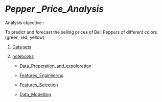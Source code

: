 
# *Pepper _Price_Analysis*

Analysis objective :

To predict and forecast the selling prices of Bell Peppers of different colors (green, red, yellow)

1. [Data sets](https://github.com/omars1234/Siteck/tree/2efddd27bbae5b6b3ad7a09249193f4ff4d8c77c/Pyhton_Projects/Pepper%20_Price_Analysis/Data_Sets)  

2. [notebooks](https://github.com/omars1234/Siteck/tree/2efddd27bbae5b6b3ad7a09249193f4ff4d8c77c/Pyhton_Projects/Pepper%20_Price_Analysis/notebooks)

   * [Data_Preperation_and_expoloration](https://github.com/omars1234/Siteck/blob/2efddd27bbae5b6b3ad7a09249193f4ff4d8c77c/Pyhton_Projects/Pepper%20_Price_Analysis/notebooks/Data_Preperation_and_expoloration.ipynb)

   * [Features_Engineering](https://github.com/omars1234/Siteck/blob/2efddd27bbae5b6b3ad7a09249193f4ff4d8c77c/Pyhton_Projects/Pepper%20_Price_Analysis/notebooks/Features_Engineering.ipynb)

   * [Features_Selection](https://github.com/omars1234/Siteck/blob/2efddd27bbae5b6b3ad7a09249193f4ff4d8c77c/Pyhton_Projects/Pepper%20_Price_Analysis/notebooks/Features_Selection.ipynb)

   * [Data_Modelling](https://github.com/omars1234/Siteck/blob/2efddd27bbae5b6b3ad7a09249193f4ff4d8c77c/Pyhton_Projects/Pepper%20_Price_Analysis/notebooks/Data_Modelling.ipynb)


